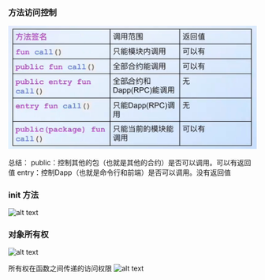 
### 方法访问控制
![alt text](../images/02_baisc_01.png)

总结：
public：控制其他的包（也就是其他的合约）是否可以调用。可以有返回值
entry：控制Dapp（也就是命令行和前端）是否可以调用。没有返回值


### init 方法
![alt text](../images/02_baisc_02.png)

### 对象所有权
![alt text](../images/02_baisc_03.png)

所有权在函数之间传递的访问权限
![alt text](../images/02_baisc_03.png)

